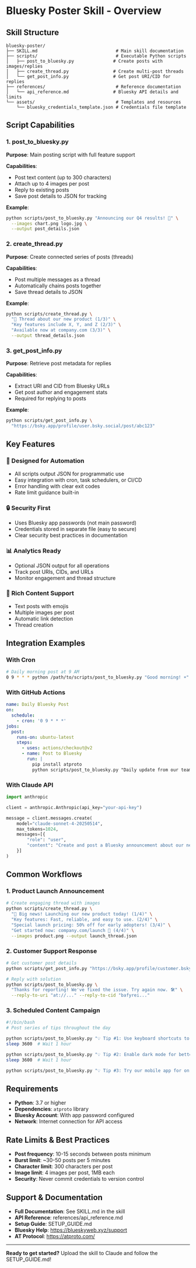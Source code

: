 # Bluesky Poster Skill - Overview

## Skill Structure

```
bluesky-poster/
├── SKILL.md                              # Main skill documentation
├── scripts/                              # Executable Python scripts
│   ├── post_to_bluesky.py               # Create posts with images/replies
│   ├── create_thread.py                 # Create multi-post threads
│   └── get_post_info.py                 # Get post URI/CID for replies
├── references/                           # Reference documentation
│   └── api_reference.md                 # Bluesky API details and limits
└── assets/                               # Templates and resources
    └── bluesky_credentials_template.json # Credentials file template
```

## Script Capabilities

### 1. post_to_bluesky.py
**Purpose**: Main posting script with full feature support

**Capabilities**:
- Post text content (up to 300 characters)
- Attach up to 4 images per post
- Reply to existing posts
- Save post details to JSON for tracking

**Example**:
```bash
python scripts/post_to_bluesky.py "Announcing our Q4 results! 🎉" \
  --images chart.png logo.jpg \
  --output post_details.json
```

### 2. create_thread.py
**Purpose**: Create connected series of posts (threads)

**Capabilities**:
- Post multiple messages as a thread
- Automatically chains posts together
- Save thread details to JSON

**Example**:
```bash
python scripts/create_thread.py \
  "🚀 Thread about our new product (1/3)" \
  "Key features include X, Y, and Z (2/3)" \
  "Available now at company.com (3/3)" \
  --output thread_details.json
```

### 3. get_post_info.py
**Purpose**: Retrieve post metadata for replies

**Capabilities**:
- Extract URI and CID from Bluesky URLs
- Get post author and engagement stats
- Required for replying to posts

**Example**:
```bash
python scripts/get_post_info.py \
  "https://bsky.app/profile/user.bsky.social/post/abc123"
```

## Key Features

### 🎯 Designed for Automation
- All scripts output JSON for programmatic use
- Easy integration with cron, task schedulers, or CI/CD
- Error handling with clear exit codes
- Rate limit guidance built-in

### 🔒 Security First
- Uses Bluesky app passwords (not main password)
- Credentials stored in separate file (easy to secure)
- Clear security best practices in documentation

### 📊 Analytics Ready
- Optional JSON output for all operations
- Track post URIs, CIDs, and URLs
- Monitor engagement and thread structure

### 🎨 Rich Content Support
- Text posts with emojis
- Multiple images per post
- Automatic link detection
- Thread creation

## Integration Examples

### With Cron
```bash
# Daily morning post at 9 AM
0 9 * * * python /path/to/scripts/post_to_bluesky.py "Good morning! ☀️"
```

### With GitHub Actions
```yaml
name: Daily Bluesky Post
on:
  schedule:
    - cron: '0 9 * * *'
jobs:
  post:
    runs-on: ubuntu-latest
    steps:
      - uses: actions/checkout@v2
      - name: Post to Bluesky
        run: |
          pip install atproto
          python scripts/post_to_bluesky.py "Daily update from our team! 💪"
```

### With Claude API
```python
import anthropic

client = anthropic.Anthropic(api_key="your-api-key")

message = client.messages.create(
    model="claude-sonnet-4-20250514",
    max_tokens=1024,
    messages=[{
        "role": "user",
        "content": "Create and post a Bluesky announcement about our new product launch"
    }]
)
```

## Common Workflows

### 1. Product Launch Announcement
```bash
# Create engaging thread with images
python scripts/create_thread.py \
  "🎉 Big news! Launching our new product today! (1/4)" \
  "Key features: Fast, reliable, and easy to use. (2/4)" \
  "Special launch pricing: 50% off for early adopters! (3/4)" \
  "Get started now: company.com/launch 🚀 (4/4)" \
  --images product.png --output launch_thread.json
```

### 2. Customer Support Response
```bash
# Get customer post details
python scripts/get_post_info.py "https://bsky.app/profile/customer.bsky.social/post/xyz"

# Reply with solution
python scripts/post_to_bluesky.py \
  "Thanks for reporting! We've fixed the issue. Try again now. 🛠️" \
  --reply-to-uri "at://..." --reply-to-cid "bafyrei..."
```

### 3. Scheduled Content Campaign
```bash
#!/bin/bash
# Post series of tips throughout the day

python scripts/post_to_bluesky.py "💡 Tip #1: Use keyboard shortcuts to save time!"
sleep 3600  # Wait 1 hour

python scripts/post_to_bluesky.py "💡 Tip #2: Enable dark mode for better focus."
sleep 3600  # Wait 1 hour

python scripts/post_to_bluesky.py "💡 Tip #3: Try our mobile app for on-the-go access!"
```

## Requirements

- **Python**: 3.7 or higher
- **Dependencies**: `atproto` library
- **Bluesky Account**: With app password configured
- **Network**: Internet connection for API access

## Rate Limits & Best Practices

- **Post frequency**: 10-15 seconds between posts minimum
- **Burst limit**: ~30-50 posts per 5 minutes
- **Character limit**: 300 characters per post
- **Image limit**: 4 images per post, 1MB each
- **Security**: Never commit credentials to version control

## Support & Documentation

- **Full Documentation**: See SKILL.md in the skill
- **API Reference**: references/api_reference.md
- **Setup Guide**: SETUP_GUIDE.md
- **Bluesky Help**: https://blueskyweb.xyz/support
- **AT Protocol**: https://atproto.com/

---

**Ready to get started?** Upload the skill to Claude and follow the SETUP_GUIDE.md!
